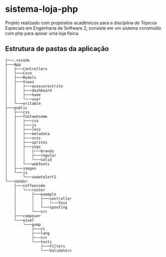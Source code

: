 # sistema-loja-php
Projeto realizado com propósitos acadêmicos para a disciplina de Tópicos Especiais em Engenharia de Software 2, consiste em um sistema construído com php para apoiar uma loja física.

## Estrutura de pastas da aplicação
```shell
├───.vscode
├───App
│   ├───Controllers
│   ├───Core
│   ├───Models
│   ├───Views
│   │   ├───acessorestrito
│   │   ├───dashboard
│   │   ├───home
│   │   └───user
│   └───writable
├───public
│   ├───css
│   ├───fontawesome
│   │   ├───css
│   │   ├───js
│   │   ├───less
│   │   ├───metadata
│   │   ├───scss
│   │   ├───sprites
│   │   ├───svgs
│   │   │   ├───brands
│   │   │   ├───regular
│   │   │   └───solid
│   │   └───webfonts
│   ├───images
│   └───js
│       └───sweetalert2
└───vendor
    ├───coffeecode
    │   └───router
    │       ├───exemple
    │       │   ├───controller
    │       │   │   └───Test
    │       │   └───spoofing
    │       └───src
    ├───composer
    └───wixel
        └───gump
            ├───ci
            ├───lang
            ├───src
            └───tests
                ├───Filters
                └───Validators
```